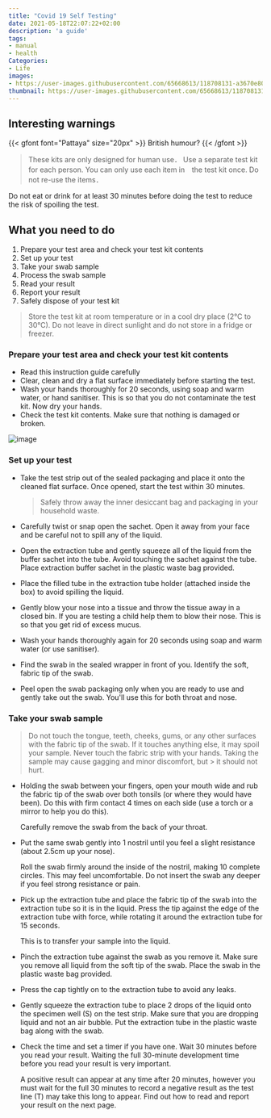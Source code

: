 ```yaml
---
title: "Covid 19 Self Testing"
date: 2021-05-18T22:07:22+02:00
description: 'a guide'
tags:
- manual
- health
Categories:
- Life
images:
- https://user-images.githubusercontent.com/65668613/118708131-a3670e80-b81b-11eb-90f1-5d3c26750ae0.png
thumbnail: https://user-images.githubusercontent.com/65668613/118708131-a3670e80-b81b-11eb-90f1-5d3c26750ae0.png
---
```


## Interesting warnings
{{< gfont font="Pattaya" size="20px" >}}
British humour?
{{< /gfont >}} <br>

> These kits are only designed for human use．
> Use a separate test kit for each person. You can only use each item in　the test kit once. Do not re-use the items．

Do not eat or drink for at least 30 minutes before doing the test to
reduce the risk of spoiling the test.

## What you need to do
1. Prepare your test area and check your test kit contents
2. Set up your test
3. Take your swab sample
4. Process the swab sample
5. Read your result
6. Report your result
7. Safely dispose of your test kit

> Store the test kit at room temperature or in a cool dry place (2°C
to 30°C). Do not leave in direct sunlight and do not store in a
fridge or freezer.

### Prepare your test area and check your test kit contents
* Read this instruction guide carefully
* Clear, clean and dry a flat surface immediately before starting the test.
* Wash your hands thoroughly for 20 seconds, using soap and warm water, or hand sanitiser. This is so that you do not contaminate the test kit. Now dry your hands.
* Check the test kit contents. Make sure that nothing is damaged or broken.

![image](https://user-images.githubusercontent.com/65668613/118727136-99043f00-b832-11eb-826e-92e9f604e32d.png)

### Set up your test
* Take the test strip out of the sealed packaging and place it onto the cleaned flat
surface. Once opened, start the test within 30 minutes.

  > Safely throw away the inner desiccant bag and packaging in your household waste.
* Carefully twist or snap open the sachet. Open it away from your face and be careful not to spill any of the liquid.
* Open the extraction tube and gently squeeze all of the liquid from the buffer
sachet into the tube. Avoid touching the sachet against the tube. Place extraction buffer sachet in the plastic waste bag provided.
* Place the filled tube in the extraction tube holder (attached inside the box) to
avoid spilling the liquid.
* Gently blow your nose into a tissue and throw the tissue away in a closed bin.
If you are testing a child help them to blow their nose. This is so that you get rid of
excess mucus.
* Wash your hands thoroughly again for 20 seconds using soap and warm water (or use
sanitiser).
* Find the swab in the sealed wrapper in front of you. Identify the soft, fabric tip of
the swab.
* Peel open the swab packaging only when you are ready to use and gently take out the
swab. You'll use this for both throat and nose.

### Take your swab sample

> Do not touch the tongue, teeth, cheeks, gums, or any other
surfaces with the fabric tip of the swab. If it touches anything
else, it may spoil your sample.
> Never touch the fabric strip with your hands.
> Taking the sample may cause gagging and minor discomfort, but > it should not hurt.

* Holding the swab between your fingers, open your mouth wide and rub the fabric tip of the swab over both tonsils (or where they would have been). Do this with firm contact 4 times on each side (use a torch or a mirror to help you do this).

   Carefully remove the swab from the back of your throat.
* Put the same swab gently into 1 nostril until you feel a slight resistance (about 2.5cm up
your nose).

  Roll the swab firmly around the inside of the nostril, making 10 complete circles. This may feel uncomfortable. Do not insert the swab any deeper if you feel strong resistance or pain.
* Pick up the extraction tube and place the fabric tip of the swab into the extraction tube so it is in the liquid. Press the tip against the edge of the extraction tube with force, while rotating it around the extraction tube for 15 seconds.

  This is to transfer your sample into the liquid.
* Pinch the extraction tube against the swab as you remove it. Make sure you remove all liquid from the soft tip of the swab. Place the swab in the plastic waste bag provided.
* Press the cap tightly on to the extraction tube to avoid any leaks.
* Gently squeeze the extraction tube to place 2 drops of the liquid onto the specimen well (S) on the test strip. Make sure that you are dropping liquid and not an air bubble.
Put the extraction tube in the plastic waste bag along with the swab.
* Check the time and set a timer if you have one. Wait 30 minutes before you read
your result.
Waiting the full 30-minute development
time before you read your result is
very important.

  A positive result can appear at any time after 20 minutes, however you must wait for the full 30 minutes to record a negative result as the test line (T) may take this long to appear.
Find out how to read and report your result on the next page.
